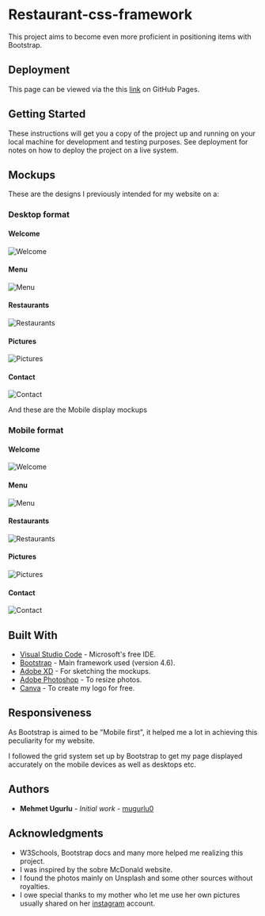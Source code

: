 # Restaurant-css-framework

This project aims to become even more proficient in positioning items with Bootstrap.

## Deployment

This page can be viewed via the this [link](https://mugurlu0.github.io/restaurant-css-framework/) on  GitHub Pages.

## Getting Started

These instructions will get you a copy of the project up and running on your local machine for development and testing purposes. See deployment for notes on how to deploy the project on a live system.

## Mockups

These are the designs I previously intended for my website on a:

### Desktop format

#### Welcome

![Welcome](/Mockup/Desktop_index.png)

#### Menu

![Menu](/Mockup/Desktop_Menu.png)

#### Restaurants

![Restaurants](/Mockup/Desktop_Restaurants.png)

#### Pictures

![Pictures](/Mockup/Desktop_Pictures.png)

#### Contact

![Contact](/Mockup/Desktop_Contact.png)

And these are the Mobile display mockups

### Mobile format

#### Welcome

![Welcome](/Mockup/Mobile_index.png)

#### Menu

![Menu](/Mockup/Mobile_Menu.png)

#### Restaurants

![Restaurants](/Mockup/Mobile_Restaurants.png)

#### Pictures

![Pictures](/Mockup/Mobile_Pictures.png)

#### Contact

![Contact](/Mockup/Mobile_Contact.png)

## Built With

* [Visual Studio Code](https://code.visualstudio.com/) - Microsoft's free IDE.
* [Bootstrap](https://getbootstrap.com/) - Main framework used (version 4.6).
* [Adobe XD](https://www.adobe.com/be_fr/products/xd.html) - For sketching the mockups.
* [Adobe Photoshop](https://www.adobe.com/be_fr/products/photoshop.html) - To resize photos.
* [Canva](https://www.canva.com/fr_be/) - To create my logo for free.

## Responsiveness

As Bootstrap is aimed to be "Mobile first", it helped me a lot in achieving this peculiarity for my website.

I followed the grid system set up by Bootstrap to get my page displayed accurately on the mobile devices as well as desktops etc.

## Authors

* **Mehmet Ugurlu** - *Initial work* - [mugurlu0](https://github.com/mugurlu0)

## Acknowledgments

* W3Schools, Bootstrap docs and many more helped me realizing this project.
* I was inspired by the sobre McDonald website.
* I found the photos mainly on Unsplash and some other sources without royalties.
* I owe special thanks to my mother who let me use her own pictures usually shared on her [instagram](https://www.instagram.com/gonuldensunumlar1/) account.
